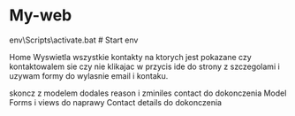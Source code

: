 # My-web
 
env\Scripts\activate.bat   # Start env 

Home Wyswietla wszystkie kontakty na ktorych jest pokazane czy kontaktowalem sie czy nie klikajac w przycis ide do strony
z szczegolami i uzywam formy do wylasnie email i kontaku. 



skoncz z modelem dodales reason i zminiles contact do dokonczenia Model Forms i views do naprawy 
Contact details do dokonczenia 
